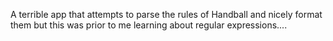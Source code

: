 A terrible app that attempts to parse the rules of Handball and nicely format them but this was prior to me learning about regular expressions....
